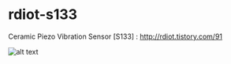 # rdiot-s133
Ceramic Piezo Vibration Sensor [S133] : http://rdiot.tistory.com/91

![alt text](http://cfile10.uf.tistory.com/image/26530C3C57D2320D04812D)
